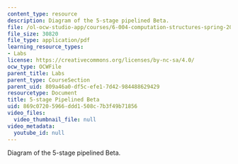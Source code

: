 ```yaml
---
content_type: resource
description: Diagram of the 5-stage pipelined Beta.
file: /ol-ocw-studio-app/courses/6-004-computation-structures-spring-2009/869c07205966ddd1508c7b3f49b71856_MIT6_004s09_lab_pbeta_diagram.pdf
file_size: 30820
file_type: application/pdf
learning_resource_types:
- Labs
license: https://creativecommons.org/licenses/by-nc-sa/4.0/
ocw_type: OCWFile
parent_title: Labs
parent_type: CourseSection
parent_uid: 809a46a0-df5c-efe1-7d42-984488629429
resourcetype: Document
title: 5-stage Pipelined Beta
uid: 869c0720-5966-ddd1-508c-7b3f49b71856
video_files:
  video_thumbnail_file: null
video_metadata:
  youtube_id: null
---
```

Diagram of the 5-stage pipelined Beta.